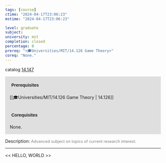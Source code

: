 ```yaml
---
tags: [course]
ctime: "2024-04-17T23:06:23"
mstime: "2024-04-17T23:06:23"

level: graduate
subject: 
university: mit
completion: closed
percentage: 0
prereq: "<🎓Universities/MIT/14.126 Game Theory>"
coreq: "None."
---
```


catalog [14.147](http://student.mit.edu/catalog/m14a.html#14.147)

<span style="display: block; padding: 15px; background-color: rgb(100, 100, 100, 0.2);"><font id="m_prereq912_0" style="display: block; font-family: Arial, sans-serif; font-weight: bold; padding: 5px">Prerequisites</font><br><span id="prereq912_0">[[🎓Universities/MIT/14.126 Game Theory | 14.126]]</span></span>
<span style="display: block; padding: 15px; background-color: rgb(100, 100, 100, 0.2);"><font id="m_coreq912_0" style="display: block; font-family: Arial, sans-serif; font-weight: bold; padding: 5px">Corequisites</font><br><span id="coreq912_0">None.</span></span>

<font style="">Description:</font>
<font style="color: grey; font-size: 0.8rem;">Advanced subject on topics of current research interest.</font>



---

<< HELLO, WORLD >>

